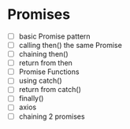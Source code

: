 # Promises

- [ ] basic Promise pattern
- [ ] calling then() the same Promise
- [ ] chaining then()
- [ ] return from then
- [ ] Promise Functions
- [ ] using catch()
- [ ] return from catch()
- [ ] finally()
- [ ] axios
- [ ] chaining 2 promises
